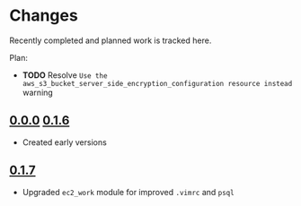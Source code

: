 # Changes
Recently completed and planned work is tracked here.

Plan:
- **TODO** Resolve `Use the aws_s3_bucket_server_side_encryption_configuration
  resource instead` warning

## [0.0.0](.) [0.1.6](.)
- Created early versions

## [0.1.7](.)
- Upgraded `ec2_work` module for improved `.vimrc` and `psql`
